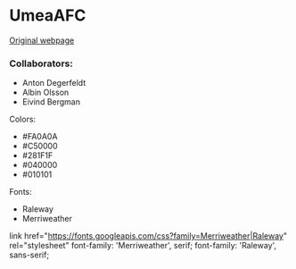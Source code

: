 # UmeaAFC
[Original webpage](https://www.laget.se/UmeaAFC/)


### Collaborators: 
* Anton Degerfeldt
* Albin Olsson
* Eivind Bergman

Colors: 
* #FA0A0A
* #C50000
* #281F1F
* #040000
* #010101

Fonts:
* Raleway
* Merriweather

link href="https://fonts.googleapis.com/css?family=Merriweather|Raleway" rel="stylesheet"
font-family: 'Merriweather', serif;
font-family: 'Raleway', sans-serif;